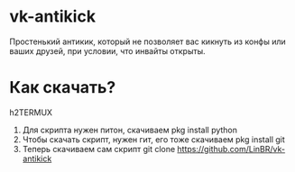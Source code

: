 # vk-antikick
Простенький антикик, который не позволяет вас кикнуть из конфы или ваших друзей, при условии, что инвайты открыты.

# Как скачать?
h2TERMUX
1. Для скрипта нужен питон, скачиваем
pkg install python 
2. Чтобы скачать скрипт, нужен гит, его тоже скачиваем 
pkg install git
3. Теперь скачиваем сам скрипт
git clone https://github.com/LinBR/vk-antikick
